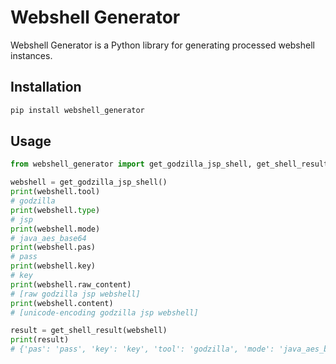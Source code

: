 # Webshell Generator

Webshell Generator is a Python library for generating processed webshell instances.

## Installation

```bash
pip install webshell_generator
```

## Usage

```python
from webshell_generator import get_godzilla_jsp_shell, get_shell_result

webshell = get_godzilla_jsp_shell()
print(webshell.tool)
# godzilla
print(webshell.type)
# jsp
print(webshell.mode)
# java_aes_base64
print(webshell.pas)
# pass
print(webshell.key)
# key
print(webshell.raw_content)
# [raw godzilla jsp webshell]
print(webshell.content)
# [unicode-encoding godzilla jsp webshell]

result = get_shell_result(webshell)
print(result)
# {'pas': 'pass', 'key': 'key', 'tool': 'godzilla', 'mode': 'java_aes_base64', 'type': 'jsp'}
```
